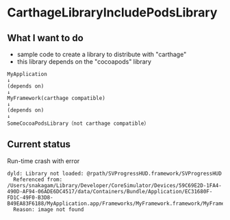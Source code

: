 # CarthageLibraryIncludePodsLibrary

## What I want to do
 - sample code to create a library to distribute with "carthage"
 - this library depends on the "cocoapods" library

```
MyApplication 
↓
(depends on) 
↓
MyFramework(carthage compatible) 
↓
(depends on)
↓
SomeCocoaPodsLibrary（not carthage compatible）
```

## Current status

Run-time crash with error
```
dyld: Library not loaded: @rpath/SVProgressHUD.framework/SVProgressHUD
  Referenced from: /Users/snakagam/Library/Developer/CoreSimulator/Devices/59C69E2D-1FA4-490D-AF94-06ADE6DC4517/data/Containers/Bundle/Application/EC31680F-FD1C-49F0-B3D8-B49EA83F6188/MyApplication.app/Frameworks/MyFramework.framework/MyFramework
  Reason: image not found
```
